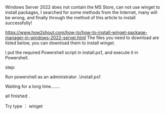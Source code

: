 Windows Server 2022 does not contain the MS Store, can not use winget to install packages,
I searched for some methods from the Internet, many will be wrong, 
and finally through the method of this article to install successfully!

https://www.how2shout.com/how-to/how-to-install-winget-package-manager-in-windows-2022-server.html
The files you need to download are listed below, you can download them to install winget.

I put the required Powershell script in install.ps1, and execute it in Powershell.

step:

Run powershell as an administrator
   .\install.ps1

   Waiting for a long time.......

   all finished .

  Try type ： 
  winget 
  
